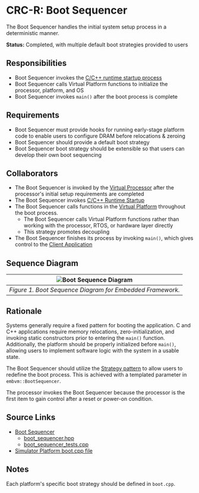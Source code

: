 # CRC-R: Boot Sequencer

The Boot Sequencer handles the initial system setup process in a deterministic manner.

**Status:** Completed, with multiple default boot strategies provided to users

## Responsibilities

* Boot Sequencer invokes the [C/C++ runtime startup process](c_cpp_runtime.md)
* Boot Sequencer calls Virtual Platform functions to initialize the processor, platform, and OS
* Boot Sequencer invokes `main()` after the boot process is complete

## Requirements

* Boot Sequencer must provide hooks for running early-stage platform code to enable users to configure DRAM before relocations & zeroing
* Boot Sequencer should provide a default boot strategy
* Boot Sequencer boot strategy should be extensible so that users can develop their own boot sequencing

## Collaborators

* The Boot Sequencer is invoked by the [Virtual Processor](virtual_processor.md) after the processor's initial setup requirements are completed
* The Boot Sequencer invokes [C/C++ Runtime Startup](c_cpp_runtime.md)
* The Boot Sequencer calls functions in the [Virtual Platform](virtual_platform.md) throughout the boot process.
	* The Boot Sequencer calls Virtual Platform functions rather than working with the processor, RTOS, or hardware layer directly
	* This strategy promotes decoupling
* The Boot Sequencer finishes its process by invoking `main()`, which gives control to the [Client Application](../client_application.md)

## Sequence Diagram

<center>

| ![Boot Sequence Diagram](boot_sequence_diagram.png) |
|:--:|
| *Figure 1. Boot Sequence Diagram for Embedded Framework.* |

</center>

## Rationale

Systems generally require a fixed pattern for booting the application. C and C++ applications require memory relocations, zero-initialization, and invoking static constructors prior to entering the `main()` function. Additionally, the platform should be properly initialized before `main()`, allowing users to implement software logic with the system in a usable state.

The Boot Sequencer should utilize the [Strategy pattern](../../../patterns/strategy.md) to allow users to redefine the boot process. This is achieved with a templated parameter in `embvm::BootSequencer`.

The processor invokes the Boot Sequencer because the processor is the first item to gain control after a reset or power-on condition.

## Source Links

* [Boot Sequencer](../../../../src/core/boot/)
    * [boot_sequencer.hpp](../../../../src/core/boot/boot_sequencer.hpp)
    * [boot_sequencer_tests.cpp](../../../../src/core/boot/boot_sequencer_tests.cpp)
* [Simulator Platform boot.cpp file](../../../src/platforms/simulator/boot.cpp)

## Notes

Each platform's specific boot strategy should be defined in `boot.cpp`.
